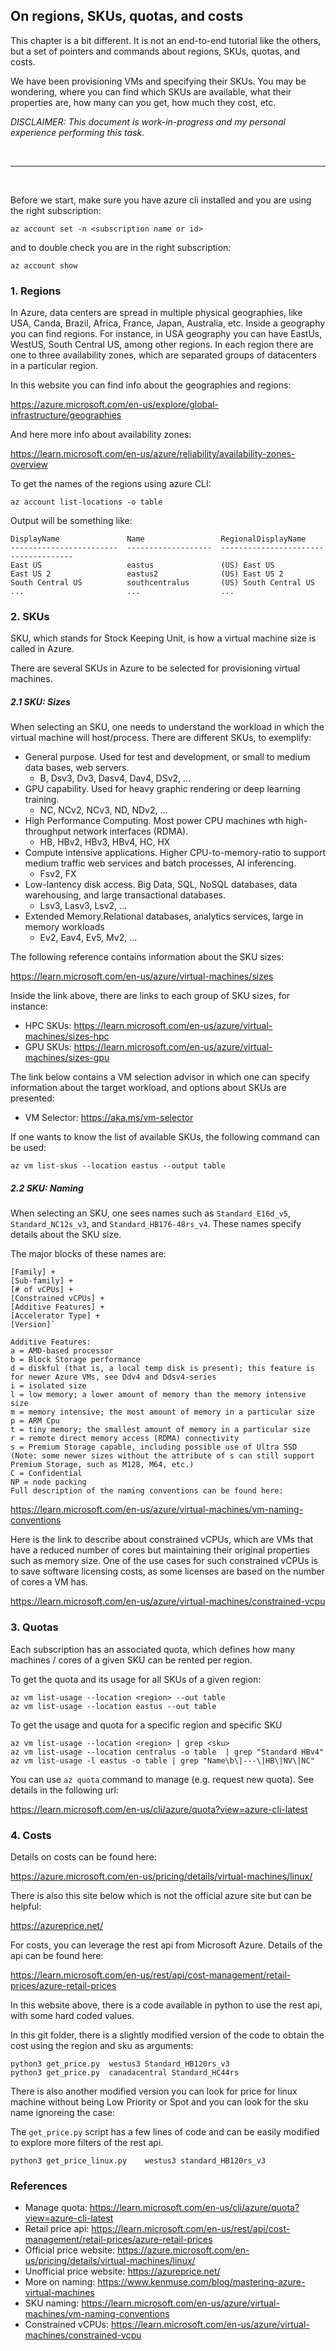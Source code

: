 ## On regions, SKUs, quotas, and costs

This chapter is a bit different. It is not an end-to-end tutorial like the
others, but a set of pointers and commands about regions, SKUs, quotas, and
costs.

We have been provisioning VMs and specifying their SKUs. You may be wondering,
where you can find which SKUs are available, what their properties are, how many
can you get, how much they cost, etc.

*DISCLAIMER: This document is work-in-progress and my personal experience
performing this task.*

<br>

---

<br>

Before we start, make sure you have azure cli installed and you are using the
right subscription:

```
az account set -n <subscription name or id>
```
and to double check you are in the right subscription:

```
az account show
```

### 1. Regions

In Azure, data centers are spread in multiple physical geographies, like USA,
Canda, Brazil, Africa, France, Japan, Australia, etc. Inside a geography you can
find regions. For instance, in USA geography you can have EastUs, WestUS,
South Central US, among other regions. In each region there are one to three
availability zones, which are separated groups of datacenters in a particular
region.

In this website you can find info about the geographies and regions:

<https://azure.microsoft.com/en-us/explore/global-infrastructure/geographies>

And here more info about availability zones:

<https://learn.microsoft.com/en-us/azure/reliability/availability-zones-overview>


To get the names of the regions using azure CLI:

```
az account list-locations -o table
```

Output will be something like:

```
DisplayName               Name                 RegionalDisplayName
------------------------  -------------------  -------------------------------------
East US                   eastus               (US) East US
East US 2                 eastus2              (US) East US 2
South Central US          southcentralus       (US) South Central US
...                       ...                  ...
```

### 2. SKUs


SKU, which stands for Stock Keeping Unit, is how a virtual machine size is called in Azure.


There are several SKUs in Azure to be selected for provisioning virtual
machines.


##### 2.1 SKU: Sizes

When selecting an SKU, one needs to understand the workload in which the virtual
machine will host/process. There are different SKUs, to exemplify:
- General purpose. Used for test and development, or small to medium data bases,
  web servers.
  - B, Dsv3, Dv3, Dasv4, Dav4, DSv2, ...
- GPU capability. Used for heavy graphic rendering or deep learning training.
  - NC, NCv2, NCv3, ND, NDv2, ...
- High Performance Computing. Most power CPU machines wth high-throughput network interfaces (RDMA).
  - HB, HBv2, HBv3, HBv4, HC, HX
- Compute intensive applications. Higher CPU-to-memory-ratio to support medium traffic web services and batch
  processes, AI inferencing.
  - Fsv2, FX
- Low-lantency disk access. Big Data, SQL, NoSQL databases, data warehousing, and large transactional databases.
  - Lsv3, Lasv3, Lsv2, ...
- Extended Memory.Relational databases, analytics services, large in memory
  workloads
  - Ev2, Eav4, Ev5, Mv2, ...

The following reference contains information about the SKU sizes:

<https://learn.microsoft.com/en-us/azure/virtual-machines/sizes>

Inside the link above, there are links to each group of SKU sizes, for instance:

- HPC SKUs: <https://learn.microsoft.com/en-us/azure/virtual-machines/sizes-hpc>
- GPU SKUs: <https://learn.microsoft.com/en-us/azure/virtual-machines/sizes-gpu>

The link below contains a VM selection advisor in which one can specify
information about the target workload, and options about SKUs are presented:
- VM Selector: <https://aka.ms/vm-selector>

If one wants to know the list of available SKUs, the following command can be
used:

```
az vm list-skus --location eastus --output table
```

##### 2.2 SKU: Naming

When selecting an SKU, one sees names such as `Standard_E16d_v5`,  `Standard_NC12s_v3`, and `Standard_HB176-48rs_v4`. These names specify details about the SKU size.

The major blocks of these names are:
```
[Family] +
[Sub-family] +
[# of vCPUs] +
[Constrained vCPUs] +
[Additive Features] +
[Accelerator Type] +
[Version]`
```

```
Additive Features:
a = AMD-based processor
b = Block Storage performance
d = diskful (that is, a local temp disk is present); this feature is for newer Azure VMs, see Ddv4 and Ddsv4-series
i = isolated size
l = low memory; a lower amount of memory than the memory intensive size
m = memory intensive; the most amount of memory in a particular size
p = ARM Cpu
t = tiny memory; the smallest amount of memory in a particular size
r = remote direct memory access (RDMA) connectivity
s = Premium Storage capable, including possible use of Ultra SSD (Note: some newer sizes without the attribute of s can still support Premium Storage, such as M128, M64, etc.)
C = Confidential
NP = node packing
Full description of the naming conventions can be found here:
```

<https://learn.microsoft.com/en-us/azure/virtual-machines/vm-naming-conventions>

Here is the link to describe about constrained vCPUs, which are VMs that have
a reduced number of cores but maintaining their original properties such as
memory size. One of the use cases for such constrained vCPUs is to save software
licensing costs, as some licenses are based on the number of cores a VM has.

<https://learn.microsoft.com/en-us/azure/virtual-machines/constrained-vcpu>


### 3. Quotas

Each subscription has an associated quota, which defines how many machines
/ cores of a given SKU can be rented per region.

To get the quota and its usage for all SKUs of a given region:

```
az vm list-usage --location <region> --out table
az vm list-usage --location eastus --out table
```

To get the usage and quota for a specific region and specific SKU


```
az vm list-usage --location <region> | grep <sku>
az vm list-usage --location centralus -o table  | grep "Standard HBv4"
az vm list-usage -l eastus -o table | grep "Name\b\|---\|HB\|NV\|NC"
```

You can use `az quota` command to manage (e.g. request new quota). See details
in the following url:

<https://learn.microsoft.com/en-us/cli/azure/quota?view=azure-cli-latest>


### 4. Costs

Details on costs can be found here:

<https://azure.microsoft.com/en-us/pricing/details/virtual-machines/linux/>

There is also this site below which is not the official azure site but can be
helpful:

<https://azureprice.net/>

For costs, you can leverage the rest api from Microsoft Azure. Details of the
api can be found here:

<https://learn.microsoft.com/en-us/rest/api/cost-management/retail-prices/azure-retail-prices>

In this website above, there is a code available in python to use the rest api,
with some hard coded values.

In this git folder, there is a slightly modified version of the code to obtain the cost
using the region and sku as arguments:

```
python3 get_price.py  westus3 Standard_HB120rs_v3
python3 get_price.py  canadacentral Standard_HC44rs
```

There is also another modified version you can look for price for linux machine
without being Low Priority or Spot and you can look for the sku name ignoreing
the case:

The `get_price.py` script has a few lines of code and can be easily modified to
explore more filters of the rest api.


```
python3 get_price_linux.py    westus3 standard_HB120rs_v3
```






### References

- Manage quota:
  <https://learn.microsoft.com/en-us/cli/azure/quota?view=azure-cli-latest>
- Retail price api:
  <https://learn.microsoft.com/en-us/rest/api/cost-management/retail-prices/azure-retail-prices>
- Official price website: <https://azure.microsoft.com/en-us/pricing/details/virtual-machines/linux/>
- Unofficial price website: <https://azureprice.net/>
- More on naming: <https://www.kenmuse.com/blog/mastering-azure-virtual-machines>
- SKU naming: <https://learn.microsoft.com/en-us/azure/virtual-machines/vm-naming-conventions>
- Constrained vCPUs: <https://learn.microsoft.com/en-us/azure/virtual-machines/constrained-vcpu>



